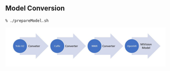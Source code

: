 
## Model Conversion
```
% ./prepareModel.sh
```


<img src="../media/speed_detection_model_conversion.jpg" width=680>
